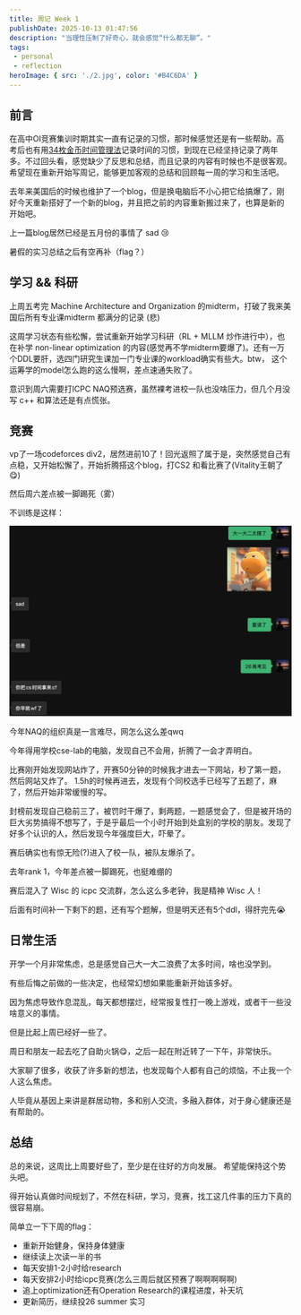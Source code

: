 ```yaml
---
title: 周记 Week 1
publishDate: 2025-10-13 01:47:56
description: "当理性压制了好奇心，就会感觉“什么都无聊”。"
tags:
 - personal
 - reflection
heroImage: { src: './2.jpg', color: '#B4C6DA' }
---
```

## 前言

在高中OI竞赛集训时期其实一直有记录的习惯，那时候感觉还是有一些帮助。高考后也有用[34枚金币时间管理法](https://zhuanlan.zhihu.com/p/36063372)记录时间的习惯，到现在已经坚持记录了两年多。不过回头看，感觉缺少了反思和总结，而且记录的内容有时候也不是很客观。 希望现在重新开始写周记，能够更加客观的总结和回顾每一周的学习和生活吧。

去年来美国后的时候也维护了一个blog，但是换电脑后不小心把它给搞爆了，刚好今天重新搭好了一个新的blog，并且把之前的内容重新搬过来了，也算是新的开始吧。

上一篇blog居然已经是五月份的事情了 sad 😢

暑假的实习总结之后有空再补（flag？）


## 学习 && 科研

上周五考完 Machine Architecture and Organization 的midterm，打破了我来美国后所有专业课midterm 都满分的记录 (悲)

这周学习状态有些松懈，尝试重新开始学习科研（RL + MLLM 炒作进行中），也在补学 non-linear optimization 的内容(感觉再不学midterm要爆了)。还有一万个DDL要肝，选四门研究生课加一门专业课的workload确实有些大。btw， 这个运筹学的model怎么跑的这么慢啊，差点速通失败了。

意识到周六需要打ICPC NAQ预选赛，虽然裸考进校一队也没啥压力，但几个月没写 c++ 和算法还是有点慌张。

## 竞赛

vp了一场codeforces div2，居然进前10了！回光返照了属于是，突然感觉自己有点稳，又开始松懈了，开始折腾搭这个blog，打CS2 和看比赛了(Vitality王朝了😋)

然后周六差点被一脚踢死（雾）

不训练是这样：

![来自某高中同学](1.png)


今年NAQ的组织真是一言难尽，网怎么这么差qwq

今年得用学校cse-lab的电脑，发现自己不会用，折腾了一会才弄明白。

比赛刚开始发现网站炸了，开赛50分钟的时候我才进去一下网站，秒了第一题，然后网站又炸了。 1.5h的时候再进去，发现有个同校选手已经写了五题了，麻了，然后开始非常缓慢的写。

封榜前发现自己稳前三了，被罚时干爆了，剩两题，一题感觉会了，但是被开场的巨大劣势搞得不想写了，于是乎最后一个小时开始到处盒别的学校的朋友。发现了好多个认识的人，然后发现今年强度巨大，吓晕了。

赛后确实也有惊无险(?)进入了校一队，被队友爆杀了。

去年rank 1，今年差点被一脚踢死，也挺难绷的

赛后混入了 Wisc 的 icpc 交流群，怎么这么多老钟，我是精神 Wisc 人！

后面有时间补一下剩下的题，还有写个题解，但是明天还有5个ddl，得肝完先😭

## 日常生活

开学一个月非常焦虑，总是感觉自己大一大二浪费了太多时间，啥也没学到。

有些后悔之前做的一些决定，也经常幻想如果能重新开始该多好。

因为焦虑导致作息混乱，每天都想摆烂，经常报复性打一晚上游戏，或者干一些没啥意义的事情。

但是比起上周已经好一些了。

周日和朋友一起去吃了自助火锅😋，之后一起在附近转了一下午，非常快乐。

大家聊了很多，收获了许多新的想法，也发现每个人都有自己的烦恼，不止我一个人这么焦虑。

人毕竟从基因上来讲是群居动物，多和别人交流，多融入群体，对于身心健康还是有帮助的。


## 总结

总的来说，这周比上周要好些了，至少是在往好的方向发展。
希望能保持这个势头吧。

得开始认真做时间规划了，不然在科研，学习，竞赛，找工这几件事的压力下真的很容易崩。

简单立一下下周的flag：

- 重新开始健身，保持身体健康
- 继续读上次读一半的书
- 每天安排1-2小时给research
- 每天安排2小时给icpc竞赛(怎么三周后就区预赛了啊啊啊啊啊)
- 追上optimization还有Operation Research的课程进度，补天坑
- 更新简历，继续投26 summer 实习